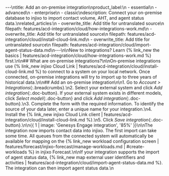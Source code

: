 ---\ntitle: Add an on-premise integration\nproduct_label:\n  - essential\n  - advanced\n  - enterprise\n  - classic\ndescription: Connect your on-premise database to injixo to import contact volume, AHT, and agent status data.\nrelated_articles:\n  - overwrite_title: Add title for untranslated source\n    filepath: features/acd-integration/cloud/how-integrations-work.md\n  - overwrite_title: Add title for untranslated source\n    filepath: features/acd-integration/cloud/install-cloud-link.md\n  - overwrite_title: Add title for untranslated source\n    filepath: features/acd-integration/cloud/import-agent-status-data.md\n---\n\nNew to integrations? Learn {% link_new the basics | features/acd-integration/cloud/how-integrations-work.md %} first.\n\n## What are on-premise integrations?\n\nOn-premise integrations use {% link_new injixo Cloud Link | features/acd-integration/cloud/install-cloud-link.md %} to connect to a system on your local network. Once connected, on-premise integrations will try to import up to three years of historical data.\n\n## Add an on-premise integration\n\n1. Go to _Account > Integrations_{:.breadcrumbs}.\n2. Select your external system and click _Add integration_{:.doc-button}. If your external system exists in different models, click _Select model_{:.doc-button} and click _Add integration_{:.doc-button}.\n3. Complete the form with the required information. To identify the source of your data later, enter a unique name for your integration.\n4. Install the {% link_new injixo Cloud Link client | features/acd-integration/cloud/install-cloud-link.md %}.\n5. Click _Save integration_{:.doc-button}.\n\n{{ 1 | image: 'Genesys Engage integration', '85%' }}\n\nThe integration now imports contact data into injixo. The first import can take some time. All queues from the connected system will automatically be available for mapping on the {% link_new workload configuration screen | features/forecast/injixo-forecast/manage-workloads.md | #create-workloads %} in injixo Forecast.\n\nIf your integration supports the import of agent status data, {% link_new map external user identifiers and activities | features/acd-integration/cloud/import-agent-status-data.md %}. The integration can then import agent status data.\n